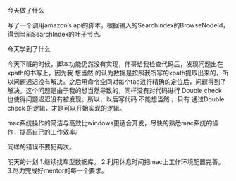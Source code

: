 今天做了什么


写了一个调用amazon’s api的脚本，根据输入的Searchindex的BrowseNodeId，得到当前SearchIndex的叶子节点。


今天学到了什么


今天下班的时候，脚本功能仍然没有实现，伟哥给我检查代码后，发现问题出在xpath的书写上，因为我
想当然
的认为数据是按照我所写的xpath提取出来的，所以问题迟迟没有解决。之后用命令空间对每个tag进行精确的定位后，问题得到了解决。这个问题是由于我的想当然导致的，同样没有对代码进行
Double check
也使得问题迟迟没有被发现。所以，以后写代码
不能想当然
，只有
通过Double check
的逻辑，才是可以开始实现的逻辑。


mac系统操作的简洁与高效比windows更适合开发，尽快的熟悉mac系统的操作，提高自己的工作效率。


同样的错误不要犯两次。


明天的计划
1.继续找车型数据库。
2.利用休息时间把mac上工作环境配置完善。
3.尽力完成好mentor的每一个要求。